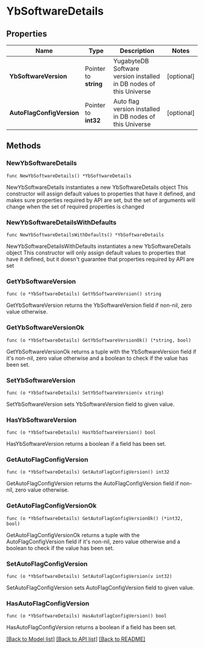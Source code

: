 # YbSoftwareDetails

## Properties

Name | Type | Description | Notes
------------ | ------------- | ------------- | -------------
**YbSoftwareVersion** | Pointer to **string** | YugabyteDB Software version installed in DB nodes of this Universe | [optional] 
**AutoFlagConfigVersion** | Pointer to **int32** | Auto flag version installed in DB nodes of this Universe | [optional] 

## Methods

### NewYbSoftwareDetails

`func NewYbSoftwareDetails() *YbSoftwareDetails`

NewYbSoftwareDetails instantiates a new YbSoftwareDetails object
This constructor will assign default values to properties that have it defined,
and makes sure properties required by API are set, but the set of arguments
will change when the set of required properties is changed

### NewYbSoftwareDetailsWithDefaults

`func NewYbSoftwareDetailsWithDefaults() *YbSoftwareDetails`

NewYbSoftwareDetailsWithDefaults instantiates a new YbSoftwareDetails object
This constructor will only assign default values to properties that have it defined,
but it doesn't guarantee that properties required by API are set

### GetYbSoftwareVersion

`func (o *YbSoftwareDetails) GetYbSoftwareVersion() string`

GetYbSoftwareVersion returns the YbSoftwareVersion field if non-nil, zero value otherwise.

### GetYbSoftwareVersionOk

`func (o *YbSoftwareDetails) GetYbSoftwareVersionOk() (*string, bool)`

GetYbSoftwareVersionOk returns a tuple with the YbSoftwareVersion field if it's non-nil, zero value otherwise
and a boolean to check if the value has been set.

### SetYbSoftwareVersion

`func (o *YbSoftwareDetails) SetYbSoftwareVersion(v string)`

SetYbSoftwareVersion sets YbSoftwareVersion field to given value.

### HasYbSoftwareVersion

`func (o *YbSoftwareDetails) HasYbSoftwareVersion() bool`

HasYbSoftwareVersion returns a boolean if a field has been set.

### GetAutoFlagConfigVersion

`func (o *YbSoftwareDetails) GetAutoFlagConfigVersion() int32`

GetAutoFlagConfigVersion returns the AutoFlagConfigVersion field if non-nil, zero value otherwise.

### GetAutoFlagConfigVersionOk

`func (o *YbSoftwareDetails) GetAutoFlagConfigVersionOk() (*int32, bool)`

GetAutoFlagConfigVersionOk returns a tuple with the AutoFlagConfigVersion field if it's non-nil, zero value otherwise
and a boolean to check if the value has been set.

### SetAutoFlagConfigVersion

`func (o *YbSoftwareDetails) SetAutoFlagConfigVersion(v int32)`

SetAutoFlagConfigVersion sets AutoFlagConfigVersion field to given value.

### HasAutoFlagConfigVersion

`func (o *YbSoftwareDetails) HasAutoFlagConfigVersion() bool`

HasAutoFlagConfigVersion returns a boolean if a field has been set.


[[Back to Model list]](../README.md#documentation-for-models) [[Back to API list]](../README.md#documentation-for-api-endpoints) [[Back to README]](../README.md)


